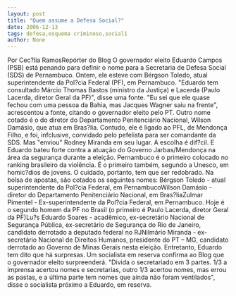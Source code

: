 ```yaml
---
layout: post
title: "Quem assume a Defesa Social?"
date: 2006-12-13
tags: defesa,esquema criminoso,social1
author: None
---
```


Por Cec?lia RamosRepórter do Blog
O governador eleito Eduardo Campos (PSB) está penando para definir o nome para a Secretaria de Defesa Social (SDS) de Pernambuco. Ontem, ele esteve com Bérgson Toledo, atual superintendente da Pol?cia Federal (PF), em Pernambuco. 
\"Eduardo tem consultado Márcio Thomas Bastos (ministro da Justiça) e Lacerda (Paulo Lacerda, diretor Geral da PF)\", disse uma fonte. \"Eu sei que ele quase fechou com uma pessoa da Bahia, mas Jacques Wagner saiu na frente\", acrescentou a fonte, citando o governador eleito pelo PT. 
Outro nome cotado é o do diretor do Departamento Penitenciário Nacional, Wilson Damásio, que atua em Bras?lia. Contudo, ele é ligado ao PFL, de Mendonça Filho, e foi, infclusive, convidado pelo pefelista para ser comandante da SDS. Mas \"enviou\" Rodney Miranda em seu lugar. 
A escolha é dif?cil. E Eduardo bateu forte contra a atuação do Governo Jarbas/Mendonça na área da segurança durante a eleição. Pernambuco é o primeiro colocado no ranking brasileiro da violência. É o primeiro também, segundo a Unesco, em homic?dios de jovens. O cuidado, portanto, tem que ser redobrado.
Na bolsa de apostas, são cotados os seguintes nomes:
Bérgson Toledo - atual superintendente da Pol?cia Federal, em PernambucoWilson Damásio - diretor do Departamento Penitenciário Nacional, em Bras?liaZulmar Pimentel - Ex-superintendente da Pol?cia Federal, em Pernambuco. Hoje é o segundo homem da PF no Brasil (o primeiro é Paulo Lacerda, diretor Geral da PF)Lu?s Eduardo Soares - acadêmico, ex-secretário Nacional de Segurança Pública, ex-secretário de Segurança do Rio de Janeiro, candidato derrotado a deputado federal no RJNilmário Miranda - ex-secretário Nacional de Direitos Humanos, presidente do PT – MG, candidato derrotado ao Governo de Minas Gerais nesta eleição.
Entretanto, Eduardo tem dito que há surpresas. Um socialista em reserva confirma ao Blog que o governador eleito surpreenderá. 
\"Divida o secretariado em 3 partes. 1/3 a imprensa acertou nomes e secretarias, outro 1/3 acertou nomes, mas errou as pastas, e a última parte tem nomes que ainda não foram ventilados\", disse o socialista próximo a Eduardo,&nbsp;em reserva. 